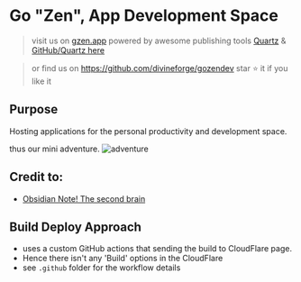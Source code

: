# Go "Zen", App Development Space
> visit us on [gzen.app](https://gzen.app)
powered by awesome publishing tools [Quartz](https://quartz.jzhao.xyz/) & [GitHub/Quartz here](https://github.com/jackyzha0/quartz)

>or find us on https://github.com/divineforge/gozendev
star ⭐ it if you like it

## Purpose
Hosting applications for the personal productivity and development space. 

thus our mini adventure.
![adventure](./content/images/goadventure.jpg)

## Credit to:
- [Obsidian Note! The second brain](https://obsidian.md/)

## Build Deploy Approach
- uses a custom GitHub actions that sending the build to CloudFlare page.
- Hence there isn't any 'Build' options in the CloudFlare
- see `.github` folder for the workflow details